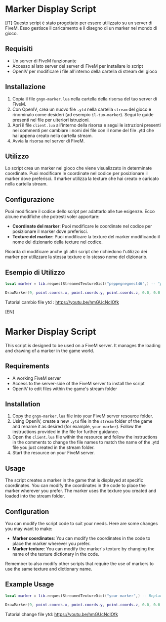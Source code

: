 # Marker Display Script

[IT]
Questo script è stato progettato per essere utilizzato su un server di FiveM. Esso gestisce il caricamento e il disegno di un marker nel mondo di gioco.

## Requisiti

- Un server di FiveM funzionante
- Accesso al lato server del server di FiveM per installare lo script
- OpenIV per modificare i file all'interno della cartella di stream del gioco

## Installazione

1. Copia il file `gngn-marker.lua` nella cartella della risorsa del tuo server di FiveM.
2. Con OpenIV, crea un nuovo file `.ytd` nella cartella `stream` del gioco e rinominalo come desideri (ad esempio `il-tuo-marker`). Segui le guide presenti nel file per ulteriori istruzioni.
3. Apri il file `client.lua` all'interno della risorsa e segui le istruzioni presenti nei commenti per cambiare i nomi dei file con il nome del file .ytd che hai appena creato nella cartella stream.
4. Avvia la risorsa nel server di FiveM.

## Utilizzo

Lo script crea un marker nel gioco che viene visualizzato in determinate coordinate. Puoi modificare le coordinate nel codice per posizionare il marker dove preferisci. Il marker utilizza la texture che hai creato e caricato nella cartella stream.

## Configurazione

Puoi modificare il codice dello script per adattarlo alle tue esigenze. Ecco alcune modifiche che potresti voler apportare:

- **Coordinate del marker**: Puoi modificare le coordinate nel codice per posizionare il marker dove preferisci.
- **Texture del marker**: Puoi modificare la texture del marker modificando il nome del dizionario della texture nel codice.

Ricorda di modificare anche gli altri script che richiedono l'utilizzo dei marker per utilizzare la stessa texture e lo stesso nome del dizionario.

## Esempio di Utilizzo

```lua
local marker = lib.requestStreamedTextureDict("peppegnegnect46",) -- "peppegnegnect46" lo dovete sostituire con il nome del vostro file .ytd per i marker

DrawMarker(9, point.coords.x, point.coords.y, point.coords.z, 0.0, 0.0, 0.0, 90.0, 0.0, 0.0, 0.3, 0.2, 0.15, 30, 150, 30, 222, false, false, 0, true, marker, "peppegnegnect46", false) -- "peppegnegnect46" lo dovete sostituire con la texture che volete usare
```

Tutorial cambio file ytd : https://youtu.be/hmGUcNcIOfk


[EN]

# Marker Display Script

This script is designed to be used on a FiveM server. It manages the loading and drawing of a marker in the game world.

## Requirements

- A working FiveM server
- Access to the server-side of the FiveM server to install the script
- OpenIV to edit files within the game's stream folder

## Installation

1. Copy the `gngn-marker.lua` file into your FiveM server resource folder.
2. Using OpenIV, create a new `.ytd` file in the `stream` folder of the game and rename it as desired (for example, `your-marker`). Follow the instructions provided in the file for further guidance.
3. Open the `client.lua` file within the resource and follow the instructions in the comments to change the file names to match the name of the .ytd file you just created in the stream folder.
4. Start the resource on your FiveM server.

## Usage

The script creates a marker in the game that is displayed at specific coordinates. You can modify the coordinates in the code to place the marker wherever you prefer. The marker uses the texture you created and loaded into the stream folder.

## Configuration

You can modify the script code to suit your needs. Here are some changes you may want to make:

- **Marker coordinates**: You can modify the coordinates in the code to place the marker wherever you prefer.
- **Marker texture**: You can modify the marker's texture by changing the name of the texture dictionary in the code.

Remember to also modify other scripts that require the use of markers to use the same texture and dictionary name.

## Example Usage

```lua
local marker = lib.requestStreamedTextureDict("your-marker",) -- Replace "your-marker" with the name of your .ytd file for the markers

DrawMarker(9, point.coords.x, point.coords.y, point.coords.z, 0.0, 0.0, 0.0, 90.0, 0.0, 0.0, 0.3, 0.2, 0.15, 30, 150, 30, 222, false, false, 0, true, marker, "your-marker", false) -- Replace "your-marker" with the texture you want to use

```

Tutorial change file ytd: https://youtu.be/hmGUcNcIOfk